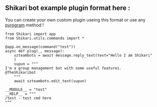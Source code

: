 ## Shikari bot example plugin format here :
You can create your own custom plugin useing this format or use any [pyrogram](http://pyrogram.org) method !


```
from Shikari import app
from Shikari.utils.commands import *

@app.on_message(command("test"))
async def plug(_, message):
    szteambots = await message.reply_text(text="Hello I am Shikari"
    )
    supun = """
I'm a group management bot with some useful features.
@TheShikaribot    
    """
    await szteambots.edit_text(supun)

__MODULE__ = "test"
__HELP__ = """  
/test - test cmd here
"""
```

